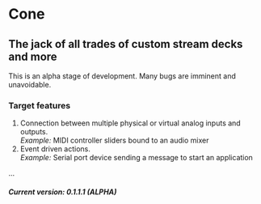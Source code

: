 
# Cone

## The jack of all trades of custom stream decks and more

This is an alpha stage of development. Many bugs are imminent and unavoidable.

### Target features
1. Connection between multiple physical or virtual analog inputs and outputs.  
*Example:* MIDI controller sliders bound to an audio mixer
2. Event driven actions.  
*Example:* Serial port device sending a message to start an application  

...

##### Current version: 0.1.1.1 (ALPHA)